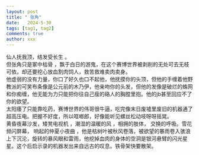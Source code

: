 ```yaml
---
layout: post
title: " 张角"
date:   2024-5-30
tags: [tag1, tag2]
comments: true
author: xxx
---
```

  仙人抚我顶，结发受长生 。  
  但张角只是冢中枯骨 ，飘于白日的游鬼，在这个赛博世界被剥削的无处可去无枝可依，却还要挖心放血割肉饲人，救苦救难卖肉卖身。  
  他虚弱的没有力量，你口了好久也口不起他，他抚摸你的头顶，但他的手缠着他野教派的可笑布条像是公元前的木乃伊，他亲吻你的头发，但他的发像是破烂的蛛网和你痴缠，他无能为力只能把你往自己瘦的硌人的胸膛里抱。他的jb甚至回应不了你的欲望。  
  太阳痿了只能靠吃药，赛博世界的伟哥很牛逼，吃完像末日废墟里废旧的机器通了超高压电。把握不好度，所以哐啷郎，好像能听见螺丝松动吱呀呀摇晃。  
  黄昏夜幕沙发，矮凳电视机 ，潮湿的温暖的风 ，相拥的肢体， 交换的呼吸。雪花频闪屏幕， 响起的仲夏小夜曲 ，他是枯树叶被秋风卷落，被欲望的暴雨卷入骇浪上下沉沦，旋转的暴风眼和雷雨，他挖掉血肉的身体的空洞是银河悬臂的闪光星星。这个后启示录的机器发出来自远古的叹息。铁骨架快要散架。


